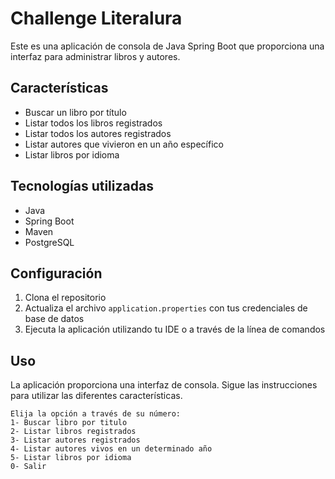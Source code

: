 # Challenge Literalura

Este es una aplicación de consola de Java Spring Boot que proporciona una interfaz para administrar libros y autores.

## Características

* Buscar un libro por título
* Listar todos los libros registrados
* Listar todos los autores registrados
* Listar autores que vivieron en un año específico
* Listar libros por idioma

## Tecnologías utilizadas

* Java
* Spring Boot
* Maven
* PostgreSQL

## Configuración

1. Clona el repositorio
2. Actualiza el archivo `application.properties` con tus credenciales de base de datos
3. Ejecuta la aplicación utilizando tu IDE o a través de la línea de comandos

## Uso

La aplicación proporciona una interfaz de consola. Sigue las instrucciones para utilizar las diferentes características.

```
Elija la opción a través de su número:
1- Buscar libro por titulo
2- Listar libros registrados
3- Listar autores registrados
4- Listar autores vivos en un determinado año
5- Listar libros por idioma
0- Salir
